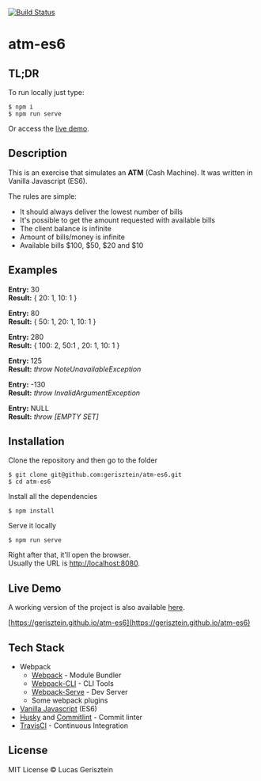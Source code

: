 [![Build Status](https://travis-ci.org/gerisztein/atm-es6.svg?branch=master)](https://travis-ci.org/gerisztein/atm-es6)

# atm-es6

## TL;DR

To run locally just type:

```shell
$ npm i
$ npm run serve
```

Or access the [live demo](https://gerisztein.github.io/atm-es6).

## Description

This is an exercise that simulates an **ATM** (Cash Machine).
It was written in Vanilla Javascript (ES6).

The rules are simple:

- It should always deliver the lowest number of bills
- It's possible to get the amount requested with available bills
- The client balance is infinite
- Amount of bills/money is infinite
- Available bills $100, $50, $20 and $10

## Examples

**Entry:** 30  
**Result:** { 20: 1, 10: 1 }

**Entry:** 80  
**Result:** { 50: 1, 20: 1, 10: 1 }

**Entry:** 280  
**Result:** { 100: 2, 50:1 , 20: 1, 10: 1 }

**Entry:** 125  
**Result:** *throw NoteUnavailableException*

**Entry:** -130  
**Result:** *throw InvalidArgumentException*

**Entry:** NULL  
**Result:** *throw [EMPTY SET]*

## Installation

Clone the repository and then go to the folder

```shell
$ git clone git@github.com:gerisztein/atm-es6.git
$ cd atm-es6
```

Install all the dependencies

```shell
$ npm install
```

Serve it locally

```shell
$ npm run serve
```

Right after that, it'll open the browser.  
Usually the URL is [http://localhost:8080](http://localhost:8080).

## Live Demo

A working version of the project is also available [here](https://gerisztein.github.io/atm-es6).  

[https://gerisztein.github.io/atm-es6](https://gerisztein.github.io/atm-es6)

## Tech Stack

- Webpack
	- [Webpack](https://webpack.js.org/) - Module Bundler
	- [Webpack-CLI](https://github.com/webpack/webpack-cli) - CLI Tools
	- [Webpack-Serve](https://github.com/webpack-contrib/webpack-serve) - Dev Server
	- Some webpack plugins
- [Vanilla Javascript](http://es6-features.org/) (ES6)
- [Husky](https://github.com/typicode/husky/) and [Commitlint](https://github.com/marionebl/commitlint) - Commit linter
- [TravisCI](https://travis-ci.org/) - Continuous Integration

## License

MIT License &copy; Lucas Gerisztein

